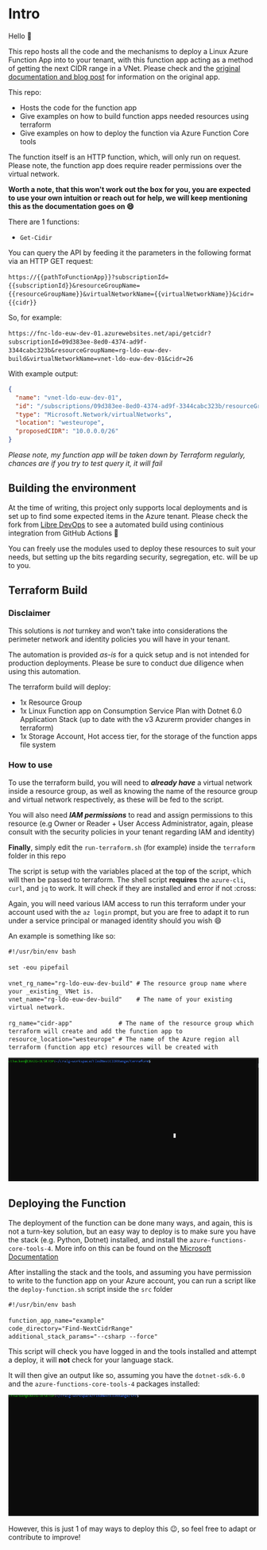 # Intro

Hello :wave:

This repo hosts all the code and the mechanisms to deploy a Linux Azure Function App into to your tenant, with this function app acting as a method of getting the next CIDR range in a VNet.  Please check and the [original documentation and blog post](https://techcommunity.microsoft.com/t5/azure-networking-blog/programmatically-find-next-available-cidr-for-subnet/ba-p/3266016) for information on the original app. 

This repo:

- Hosts the code for the function app
- Give examples on how to build function apps needed resources using terraform
- Give examples on how to deploy the function via Azure Function Core tools

The function itself is an HTTP function, which, will only run on request. Please note, the function app does require reader permissions over the virtual network.

**Worth a note, that this won't work out the box for you, you are expected to use your own intuition or reach out for help, we will keep mentioning this as the documentation goes on :smile:**

There are 1 functions:
- `Get-Cidir` 

You can query the API by feeding it the parameters in the following format via an HTTP GET request:

`https://{{pathToFunctionApp}}?subscriptionId={{subscriptionId}}&resourceGroupName={{resourceGroupName}}&virtualNetworkName={{virtualNetworkName}}&cidr={{cidr}}`

So, for example:

`https://fnc-ldo-euw-dev-01.azurewebsites.net/api/getcidr?subscriptionId=09d383ee-8ed0-4374-ad9f-3344cabc323b&resourceGroupName=rg-ldo-euw-dev-build&virtualNetworkName=vnet-ldo-euw-dev-01&cidr=26`

With example output:

```json
{
  "name": "vnet-ldo-euw-dev-01",
  "id": "/subscriptions/09d383ee-8ed0-4374-ad9f-3344cabc323b/resourceGroups/rg-ldo-euw-dev-build/providers/Microsoft.Network/virtualNetworks/vnet-ldo-euw-dev-01",
  "type": "Microsoft.Network/virtualNetworks",
  "location": "westeurope",
  "proposedCIDR": "10.0.0.0/26"
}
```

_Please note, my function app will be taken down by Terraform regularly, chances are if you try to test query it, it will fail_

## Building the environment

At the time of writing, this project only supports local deployments and is set up to find some expected items in the Azure tenant.  Please check the fork from [Libre DevOps](https://github.com/libre-devops/azure-cidr-checker-function-app) to see a automated build using continious integration from GitHub Actions :rocket:

You can freely use the modules used to deploy these resources to suit your needs, but setting up the bits regarding security, segregation, etc. will be up to you.

## Terraform Build

### Disclaimer

This solutions is _not_ turnkey and won't take into considerations the perimeter network and identity policies you will have in your tenant.

The automation is provided _as-is_ for a quick setup and is not intended for production deployments. Please be sure to conduct due diligence when using this automation.

The terraform build will deploy:
- 1x Resource Group
- 1x Linux Function app on Consumption Service Plan with Dotnet 6.0 Application Stack (up to date with the v3 Azurerm provider changes in terraform)
- 1x Storage Account, Hot access tier, for the storage of the function apps file system

### How to use

To use the terraform build, you will need to ***already have*** a virtual network inside a resource group, as well as knowing the name of the resource group and virtual network respectively, as these will be fed to the script.

You will also need ***IAM permissions*** to read and assign permissions to this resource (e.g Owner or Reader + User Access Administrator, again, please consult with the security policies in your tenant regarding IAM and identity) 

**Finally**, simply edit the `run-terraform.sh` (for example) inside the `terraform` folder in this repo

The script is setup with the variables placed at the top of the script, which will then be passed to terraform.  The shell script **requires** the `azure-cli`, `curl`, and `jq` to work. It will check if they are installed and error if not :cross:  

Again, you will need various IAM access to run this terraform under your account used with the `az login` prompt, but you are free to adapt it to run under a service principal or managed identity should you wish :smile:

An example is something like so:

```shell
#!/usr/bin/env bash

set -eou pipefail

vnet_rg_name="rg-ldo-euw-dev-build" # The resource group name where your _existing_ VNet is.
vnet_name="rg-ldo-euw-dev-build"    # The name of your existing virtual network.

rg_name="cidr-app"             # The name of the resource group which terraform will create and add the function app to
resource_location="westeurope" # The name of the Azure region all terraform (function app etc) resources will be created with
```

![Alt Text](terraform-run-example.gif)


## Deploying the Function

The deployment of the function can be done many ways, and again, this is not a turn-key solution, but an easy way to deploy is to make sure you have the stack (e.g. Python, Dotnet) installed, and install the `azure-functions-core-tools-4`.  More info on this can be found on the [Microsoft Documentation](https://docs.microsoft.com/en-us/azure/azure-functions/functions-run-local?tabs=v4%2Cmacos%2Ccsharp%2Cportal%2Cbash)

After installing the stack and the tools, and assuming you have permission to write to the function app on your Azure account, you can run a script like the `deploy-function.sh` script inside the `src` folder

```shell
#!/usr/bin/env bash

function_app_name="example"
code_directory="Find-NextCidrRange"
additional_stack_params="--csharp --force"
```
This script will check you have logged in and the tools installed and attempt a deploy, it will **not** check for your language stack.


It will then give an output like so, assuming you have the `dotnet-sdk-6.0` and the `azure-functions-core-tools-4` packages installed:

![Alt Text](func-deploy-example.gif)

However, this is just 1 of may ways to deploy this :wink:, so feel free to adapt or contribute to improve!